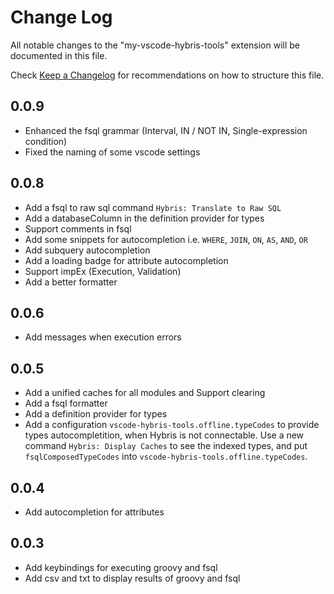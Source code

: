 # Change Log

All notable changes to the "my-vscode-hybris-tools" extension will be documented in this file.

Check [Keep a Changelog](http://keepachangelog.com/) for recommendations on how to structure this file.

## 0.0.9

- Enhanced the fsql grammar (Interval, IN / NOT IN, Single-expression condition)
- Fixed the naming of some vscode settings

## 0.0.8

- Add a fsql to raw sql command `Hybris: Translate to Raw SQL`
- Add a databaseColumn in the definition provider for types
- Support comments in fsql
- Add some snippets for autocompletion i.e. `WHERE`, `JOIN`, `ON`, `AS`, `AND`, `OR`
- Add subquery autocompletion
- Add a loading badge for attribute autocompletion
- Support impEx (Execution, Validation)
- Add a better formatter

## 0.0.6

- Add messages when execution errors

## 0.0.5

- Add a unified caches for all modules and Support clearing
- Add a fsql formatter
- Add a definition provider for types
- Add a configuration `vscode-hybris-tools.offline.typeCodes` to provide types autocompletition, when Hybris is not connectable.
  Use a new command `Hybris: Display Caches` to see the indexed types, and put `fsqlComposedTypeCodes` into `vscode-hybris-tools.offline.typeCodes`.

## 0.0.4

- Add autocompletion for attributes

## 0.0.3

- Add keybindings for executing groovy and fsql
- Add csv and txt to display results of groovy and fsql